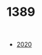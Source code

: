 # 1389

<br>

- [2020](https://www.chiefdelphi.com/uploads/short-url/td9jJOoh3emtJH5drpY5BTt9ow9.pdf)